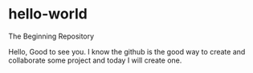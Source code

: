 # hello-world
The Beginning Repository

Hello, Good to see you. 
I know the github is the good way to create and collaborate some project 
and today I will create one.
